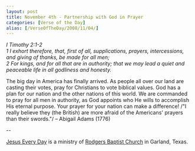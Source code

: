 ```yaml
---
layout: post
title: November 4th - Partnership with God in Prayer
categories: [Verse of the Day]
alias: [/VerseOfTheDay/2008/11/04/]
---
```


_I Timothy 2:1-2  
1 I exhort therefore, that, first of all, supplications, prayers,
intercessions, and giving of thanks, be made for all men;  
2 For kings, and for all that are in authority; that we may lead a
quiet and peaceable life in all godliness and honesty._

The big day in America has finally arrived. As people all over our
land are casting their votes, pray for Christians to vote biblical
values. God has a plan for our nation and the other nations of this
world. We are commanded to pray for all men in authority, as God
appoints who He wills to accomplish His eternal purpose. Your prayer
for your nation can make a difference!
/"I really believe they (the British) are more afraid of the
Americans' prayers than their swords."/ &ndash; Abigail Adams
(1776)

 --

<a href=http://jesuseveryday.net>Jesus Every Day</a> is a ministry of <a href=http://rodgersbaptist.net>Rodgers Baptist Church</a> in Garland, Texas.
